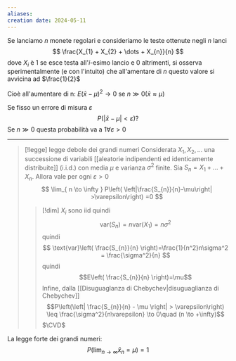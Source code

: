```yaml
---
aliases: 
creation date: 2024-05-11
---
```


Se lanciamo $n$ monete regolari e consideriamo le teste ottenute negli $n$ lanci
$$ \frac{X_{1} + X_{2} + \dots + X_{n}}{n} $$
dove $X_{i}$ è 1 se esce testa all'$i$-esimo lancio e 0 altrimenti, si osserva sperimentalmente (e con l'intuito) che all'amentare di $n$ questo valore si avvicina ad $\frac{1}{2}$

Cioè all'aumentare di n:
$E(\bar{x} - \mu)^2 \to 0$ se $n \gg 0 (\bar{x} \approx \mu)$

Se fisso un errore di misura $\varepsilon$
$$
P(|\bar{x} - \mu| < \varepsilon) ?
$$
Se $n \gg 0$ questa probabilità va a $1 \forall \varepsilon > 0$

---

>[!legge] legge debole dei grandi numeri
>Considerata $X_{1},X_{2},\dots$ una successione di variabili [[aleatorie indipendenti ed identicamente distribuite]] (i.i.d.) con media $\mu$ e varianza $\sigma^2$ finite. Sia $S_{n} = X_{1} + \dots + X_{n}$. Allora vale per ogni $\varepsilon > 0$
>$$ \lim_{ n \to \infty } P\left( \left|\frac{S_{n}}{n}-\mu\right| >\varepsilon\right)  =0 $$ 
>>[!dim]
>>$X_{i}$ sono iid quindi
>>$$ \text{var}(S_{n}) = n \text{var}(X_{1})=n\sigma^2 $$
>>quindi
>>$$ \text{var}\left( \frac{S_{n}}{n} \right)=\frac{1}{n^2}n\sigma^2 = \frac{\sigma^2}{n} $$
>>quindi
>>$$E\left( \frac{S_{n}}{n} \right)=\mu$$
>>Infine, dalla [[Disuguaglanza di Chebychev|disuguaglianza di Chebychev]]
>>$$P\left(\left| \frac{S_{n}}{n} - \mu \right| > \varepsilon\right) \leq \frac{\sigma^2}{n\varepsilon} \to 0\quad (n \to +\infty)$$
>>$\CVD$



La legge forte dei grandi numeri:
$$
P(\lim_{ n \to \infty } \bar{x}_{n} = \mu) = 1
$$


